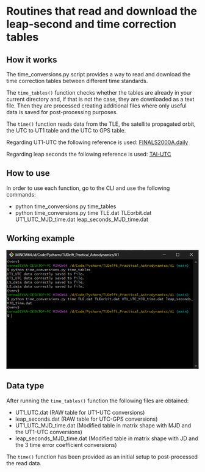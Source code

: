 # Routines that read and download the leap-second and time correction tables 

## How it works

The time_conversions.py script provides a way to read and download the time correction tables between different time standards.

The `time_tables()` function checks whether the tables are already in your current directory and, if that is not the case, they are downloaded as a text file. Then they are processed creating additional files where only useful data is saved for post-processing purposes.

The `time()` function reads data from the TLE, the satellite propagated orbit, the UTC to UT1 table and the UTC to GPS table.

Regarding UT1-UTC the following reference is used: [FINALS2000A.daily](https://maia.usno.navy.mil/ser7/finals2000A.daily)

Regarding leap seconds the following reference is used: [TAI-UTC](https://maia.usno.navy.mil/ser7/tai-utc.dat)

## How to use

In order to use each function, go to the CLI and use the following commands:

* python time_conversions.py time_tables
* python time_conversions.py time TLE.dat TLEorbit.dat UT1_UTC_MJD_time.dat leap_seconds_MJD_time.dat

## Working example

![Example CLI](Example_CLI.png)


## Data type

After running the `time_tables()` function the following files are obtained:
* UT1_UTC.dat (RAW table for UT1-UTC conversions)
* leap_seconds.dat (RAW table for UTC-GPS conversions)
* UT1_UTC_MJD_time.dat (Modified table in matrix shape with MJD and the UT1-UTC conversions)
* leap_seconds_MJD_time.dat (Modified table in matrix shape with JD and the 3 time error coefficient conversions)

The `time()` function has been provided as an initial setup to post-processed the read data.
